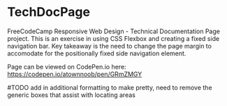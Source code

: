 # TechDocPage
FreeCodeCamp Responsive Web Design - Technical Documentation Page project. This is an exercise in using CSS Flexbox and creating a fixed side navigation bar. Key takeaway is the need to change the page margin to accomodate for the positionally fixed side navigation element.

Page can be viewed on CodePen.io here: https://codepen.io/atownnoob/pen/GRmZMGY

#TODO add in additional formatting to make pretty, need to remove the generic boxes that assist with locating areas
